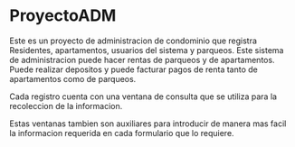 # ProyectoADM
Este es un proyecto de administracion de condominio que registra Residentes, 
apartamentos, usuarios del sistema y parqueos. Este sistema de administracion 
puede hacer rentas de parqueos y de apartamentos. Puede realizar depositos y puede 
facturar pagos de renta tanto de apartamentos como de parqueos.

Cada registro cuenta con una ventana de consulta que se utiliza para la 
recoleccion de la informacion.

Estas ventanas tambien son auxiliares para introducir de manera mas facil la 
informacion requerida en cada formulario que lo requiere.
